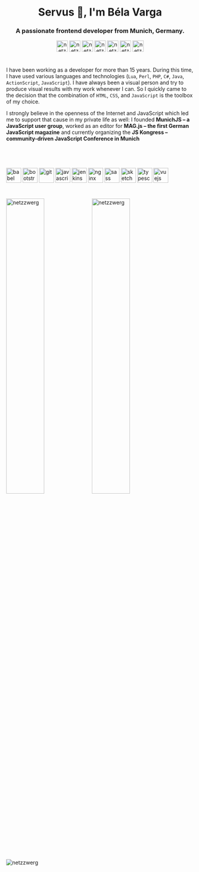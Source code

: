 <h1 align="center">Servus 👋, I'm Béla Varga</h1>
<h3 align="center">A passionate frontend developer from Munich, Germany.</h3>



<p align="center">
<a href="https://codepen.io/netzzwerg" target="blank"><img align="center" src="https://cdn.jsdelivr.net/npm/simple-icons@3.0.1/icons/codepen.svg" alt="netzzwerg" height="30" width="30" /></a>
<a href="https://dev.to/netzzwerg" target="blank"><img align="center" src="https://cdn.jsdelivr.net/npm/simple-icons@3.0.1/icons/dev-dot-to.svg" alt="netzzwerg" height="30" width="30" /></a>
<a href="https://twitter.com/netzzwerg" target="blank"><img align="center" src="https://cdn.jsdelivr.net/npm/simple-icons@3.0.1/icons/twitter.svg" alt="netzzwerg" height="30" width="30" /></a>
<a href="https://codesandbox.com/netzzwerg" target="blank"><img align="center" src="https://cdn.jsdelivr.net/npm/simple-icons@3.0.1/icons/codesandbox.svg" alt="netzzwerg" height="30" width="30" /></a>
<a href="https://fb.com/netzzwergtv" target="blank"><img align="center" src="https://cdn.jsdelivr.net/npm/simple-icons@3.0.1/icons/facebook.svg" alt="netzzwergtv" height="30" width="30" /></a>
<a href="https://instagram.com/netzzwergtv" target="blank"><img align="center" src="https://cdn.jsdelivr.net/npm/simple-icons@3.0.1/icons/instagram.svg" alt="netzzwergtv" height="30" width="30" /></a>
<a href="https://dribbble.com/netzzwerg" target="blank"><img align="center" src="https://cdn.jsdelivr.net/npm/simple-icons@3.0.1/icons/dribbble.svg" alt="netzzwerg" height="30" width="30" /></a>
</p>

<h1></h1>


I have been working as a developer for more than 15 years. During this time, I have used various languages and technologies (`Lua`, `Perl`, `PHP`, `C#`, `Java`, `ActionScript`, `JavaScript`). I have always been a visual person and try to produce visual results with my work whenever I can. So I quickly came to the decision that the combination of `HTML`, `CSS`, and `JavaScript` is the toolbox of my choice.


I strongly believe in the openness of the Internet and JavaScript which led me to support that cause in my private life as well: I founded **MunichJS – a JavaScript user group**, worked as an editor for **MAG.js – the first German JavaScript magazine** and currently organizing the **JS Kongress – community-driven JavaScript Conference in Munich**


<h1></h1>

<br/>

<p><img src="https://www.vectorlogo.zone/logos/babeljs/babeljs-icon.svg" alt="babel" width="40" height="40"/> <img src="https://devicons.github.io/devicon/devicon.git/icons/bootstrap/bootstrap-plain.svg" alt="bootstrap" width="40" height="40"/> <img src="https://www.vectorlogo.zone/logos/git-scm/git-scm-icon.svg" alt="git" width="40" height="40"/> <img src="https://devicons.github.io/devicon/devicon.git/icons/javascript/javascript-original.svg" alt="javascript" width="40" height="40"/> <img src="https://www.vectorlogo.zone/logos/jenkins/jenkins-icon.svg" alt="jenkins" width="40" height="40"/> <img src="https://devicons.github.io/devicon/devicon.git/icons/nginx/nginx-original.svg" alt="nginx" width="40" height="40"/> <img src="https://devicons.github.io/devicon/devicon.git/icons/sass/sass-original.svg" alt="sass" width="40" height="40"/> <img src="https://www.vectorlogo.zone/logos/sketchapp/sketchapp-icon.svg" alt="sketch" width="40" height="40"/> <img src="https://devicons.github.io/devicon/devicon.git/icons/typescript/typescript-original.svg" alt="typescript" width="40" height="40"/> <img src="https://devicons.github.io/devicon/devicon.git/icons/vuejs/vuejs-original-wordmark.svg" alt="vuejs" width="40" height="40"/></p>


<h1></h1>


<img align="left" src="https://github-readme-stats.vercel.app/api/top-langs/?username=netzzwerg&layout=compact&hide=html&theme=vue" alt="netzzwerg" width="45%" />
<img align="center" src="https://github-readme-stats.vercel.app/api?username=netzzwerg&show_icons=true&theme=vue" alt="netzzwerg" width="45%"  />




<p align="left"> <img src="https://komarev.com/ghpvc/?username=netzzwerg" alt="netzzwerg" /> </p>
